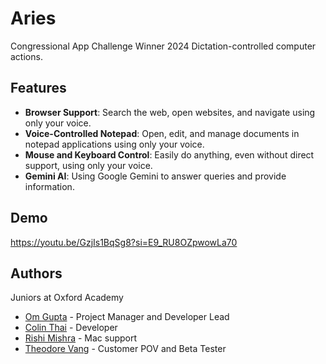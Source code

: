 # Aries

Congressional App Challenge Winner 2024
Dictation-controlled computer actions.


## Features

- **Browser Support**: Search the web, open websites, and navigate using only your voice.
- **Voice-Controlled Notepad**: Open, edit, and manage documents in notepad applications using only your voice.
- **Mouse and Keyboard Control**: Easily do anything, even without direct support, using only your voice.
- **Gemini AI**: Using Google Gemini to answer queries and provide information.


## Demo

https://youtu.be/GzjIs1BqSg8?si=E9_RU8OZpwowLa70


## Authors

Juniors at Oxford Academy
- [Om Gupta](https://www.github.com/OmyDaGreat) - Project Manager and Developer Lead
- [Colin Thai](https://www.github.com/totallyacoolguy) - Developer
- [Rishi Mishra](https://www.github.com/Rishthewizard) - Mac support
- [Theodore Vang](https://github.com/theo-vang) - Customer POV and Beta Tester
